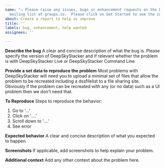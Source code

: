 ```yaml
---
name: "⚠️ Please raise any issues, bugs or enhancement requests on the DeepSkyStacker
  mailing list at groups.io.  Please click on Get Started to see the information wanted in your email:⚠️"
about: Create a report to help us improve
title: ''
labels: bug, enhancement, help wanted
assignees: ''

---
```


**Describe the bug**
A clear and concise description of what the bug is.  Please specify the version of DeepSkyStacker and if relevant whether the problem is with DeepSkyStacker Live or DeepSkyStacker Command Line

**Provide a set data to reproduce the problem**
Most problems with DeepSkyStacker will need you to upload a minimal set of files that allow the problem to be recreated including a dssfilelist to a file sharing site.  Obviously if the problem can be recreated with any (or no data) such as a UI problem then we don't need that.

**To Reproduce**
Steps to reproduce the behavior:
1. Go to '...'
2. Click on '....'
3. Scroll down to '....'
4. See error

**Expected behavior**
A clear and concise description of what you expected to happen.

**Screenshots**
If applicable, add screenshots to help explain your problem.

**Additional context**
Add any other context about the problem here.
